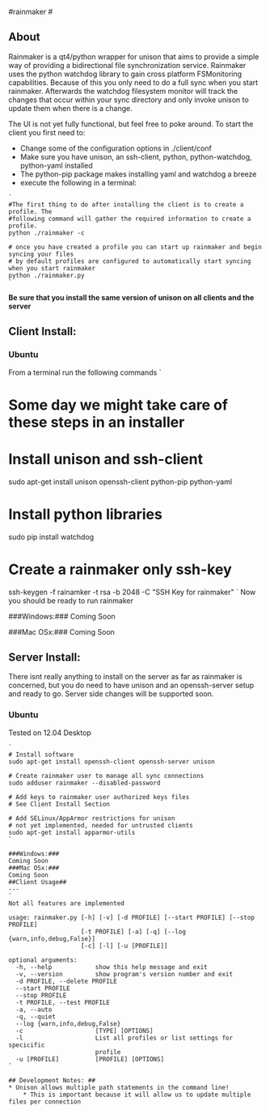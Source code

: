 #rainmaker #
## About ##

Rainmaker is a qt4/python wrapper for unison that aims to provide a simple way of providing a bidirectional file synchronization service. Rainmaker uses the python watchdog library to gain cross platform FSMonitoring capabilities. Because of this you only need to do a full sync when you start rainmaker. Afterwards the watchdog filesystem monitor will track the changes that occur within your sync directory and only invoke unison to update them when there is a change.

The UI is not yet fully functional, but feel free to poke around. To start the client you first need to:
* Change some of the configuration options in ./client/conf
* Make sure you have unison, an ssh-client, python, python-watchdog, python-yaml installed
* The python-pip package makes installing yaml and watchdog a breeze
* execute the following in a terminal:

~~~
`
#The first thing to do after installing the client is to create a profile. The
#following command will gather the required information to create a profile.
python ./rainmaker -c

# once you have created a profile you can start up rainmaker and begin syncing your files
# by default profiles are configured to automatically start syncing when you start rainmaker
python ./rainmaker.py
`
~~~

**Be sure that you install the same version of unison on all clients and the server**

## Client Install: ##
### Ubuntu ###

From a terminal run the following commands
`
# Some day we might take care of these steps in an installer

# Install unison and ssh-client
sudo apt-get install unison openssh-client python-pip python-yaml

# Install python libraries 
sudo pip install watchdog

# Create a rainmaker only ssh-key
ssh-keygen -f rainamker -t rsa -b 2048 -C "SSH Key for rainmaker"
`
Now you should be ready to run rainmaker


###Windows:###
Coming Soon

###Mac OSx:###
Coming Soon

## Server Install: ##

There isnt really anything to install on the server as far as rainmaker is concerned, but you do need to have unison and an openssh-server setup and ready to go.
Server side changes will be supported soon.

### Ubuntu ###
Tested on 12.04 Desktop
~~~
`
# Install software
sudo apt-get install openssh-client openssh-server unison

# Create rainmaker user to manage all sync connections
sudo adduser rainmaker --disabled-password

# Add keys to rainmaker user authorized keys files
# See Client Install Section

# Add SELinux/AppArmor restrictions for unison
# not yet implemented, needed for untrusted clients
sudo apt-get install apparmor-utils
`

###Windows:###
Coming Soon
###Mac OSx:###
Coming Soon
##Client Usage##
---
`
Not all features are implemented

usage: rainmaker.py [-h] [-v] [-d PROFILE] [--start PROFILE] [--stop PROFILE]
                    [-t PROFILE] [-a] [-q] [--log {warn,info,debug,False}]
                    [-c] [-l] [-u [PROFILE]]

optional arguments:
  -h, --help            show this help message and exit
  -v, --version         show program's version number and exit
  -d PROFILE, --delete PROFILE
  --start PROFILE
  --stop PROFILE
  -t PROFILE, --test PROFILE
  -a, --auto
  -q, --quiet
  --log {warn,info,debug,False}
  -c                    [TYPE] [OPTIONS]
  -l                    List all profiles or list settings for specicific
                        profile
  -u [PROFILE]          [PROFILE] [OPTIONS]
`

## Development Notes: ##
* Unison allows multiple path statements in the command line!
    * This is important because it will allow us to update multiple files per connection

